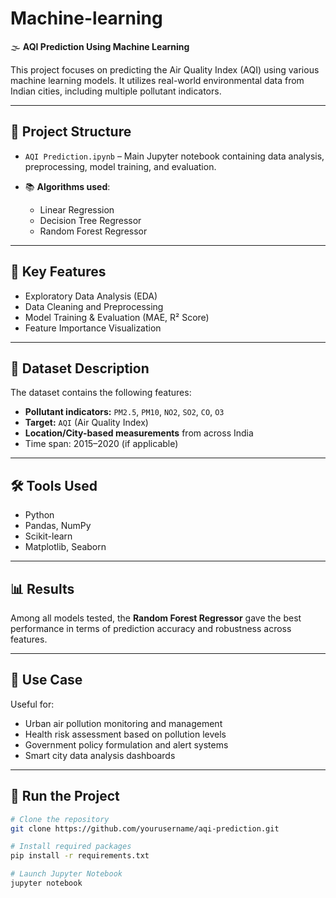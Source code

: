# Machine-learning

🌫️ **AQI Prediction Using Machine Learning**

This project focuses on predicting the Air Quality Index (AQI) using various machine learning models. It utilizes real-world environmental data from Indian cities, including multiple pollutant indicators.

---

## 📁 Project Structure

- `AQI Prediction.ipynb` – Main Jupyter notebook containing data analysis, preprocessing, model training, and evaluation.

- 📚 **Algorithms used**:
  - Linear Regression
  - Decision Tree Regressor
  - Random Forest Regressor

---

## 📌 Key Features

- Exploratory Data Analysis (EDA)
- Data Cleaning and Preprocessing
- Model Training & Evaluation (MAE, R² Score)
- Feature Importance Visualization

---

## 🧾 Dataset Description

The dataset contains the following features:

- **Pollutant indicators:** `PM2.5`, `PM10`, `NO2`, `SO2`, `CO`, `O3`
- **Target:** `AQI` (Air Quality Index)
- **Location/City-based measurements** from across India
- Time span: 2015–2020 (if applicable)

---

## 🛠️ Tools Used

- Python  
- Pandas, NumPy  
- Scikit-learn  
- Matplotlib, Seaborn  

---

## 📊 Results

Among all models tested, the **Random Forest Regressor** gave the best performance in terms of prediction accuracy and robustness across features.

---

## 🧠 Use Case

Useful for:

- Urban air pollution monitoring and management
- Health risk assessment based on pollution levels
- Government policy formulation and alert systems
- Smart city data analysis dashboards

---

## 🚀 Run the Project

```bash
# Clone the repository
git clone https://github.com/yourusername/aqi-prediction.git

# Install required packages
pip install -r requirements.txt

# Launch Jupyter Notebook
jupyter notebook
